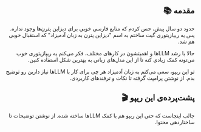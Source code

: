 <div dir="rtl">

## مقدمه 📚

حدود دو سال پیش، حس کردم که منابع فارسی خوبی برای دیزاین پترن‌ها وجود نداره. پس یه ریپازیتوری گیت ساختم به اسم "دیزاین پترن به زبان آدمیزاد" که استقبال خوبی هم شد.

حالا با رشد LLMها و اهمیتشون در کارهای مختلف، فکر می‌کنم یه ریپازیتوری خوب می‌تونه کمک زیادی کنه تا از این مدل‌های زبانی به بهترین شکل استفاده کنین.

تو این ریپو، سعی می‌کنم به زبان آدمیزاد هر چی برای کار با LLMها نیاز دارین رو توضیح بدم. از نوشتن پرامپت گرفته تا نکات و ترفندهای کاربردی.

## پشت‌پرده‌ی این ریپو 🎬

جالب اینجاست که حتی این ریپو هم با کمک LLMها ساخته شده. از نوشتن توضیحات تا ساختاردهی محتوا.

</div>